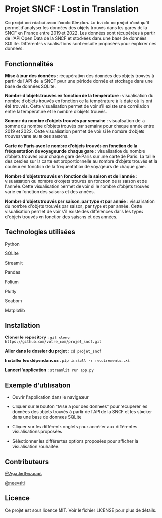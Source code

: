 # Projet SNCF : Lost in Translation

Ce projet est réalisé avec l'école Simplon. Le but de ce projet c'est qu'il permet d'analyser les données des objets trouvés dans les gares de la SNCF en France entre 2019 et 2022. Les données sont récupérées à partir de l'API Open Data de la SNCF et stockées dans une base de données SQLite. Différentes visualisations sont ensuite proposées pour explorer ces données.

## Fonctionnalités

**Mise à jour des données** : récupération des données des objets trouvés à partir de l'API de la SNCF pour une période donnée et stockage dans une base de données SQLite.

**Nombre d’objets trouvés en fonction de la température** : visualisation du nombre d’objets trouvés en fonction de la température à la date où ils ont été trouvés. Cette visualisation permet de voir s'il existe une corrélation entre la température et le nombre d’objets trouvés.

**Somme du nombre d’objets trouvés par semaine** : visualisation de la somme du nombre d’objets trouvés par semaine pour chaque année entre 2019 et 2022. Cette visualisation permet de voir si le nombre d’objets trouvés varie au fil des saisons.

**Carte de Paris avec le nombre d’objets trouvés en fonction de la fréquentation de voyageur de chaque gare** : visualisation du nombre d’objets trouvés pour chaque gare de Paris sur une carte de Paris. La taille des cercles sur la carte est proportionnelle au nombre d’objets trouvés et la couleur en fonction de la fréquentation de voyageurs de chaque gare.

**Nombre d'objets trouvés en fonction de la saison et de l'année** : visualisation du nombre d'objets trouvés en fonction de la saison et de l'année. Cette visualisation permet de voir si le nombre d'objets trouvés varie en fonction des saisons et des années.

**Nombre d'objets trouvés par saison, par type et par année** : visualisation du nombre d'objets trouvés par saison, par type et par année. Cette visualisation permet de voir s'il existe des différences dans les types d'objets trouvés en fonction des saisons et des années.

## Technologies utilisées

Python

SQLite

Streamlit

Pandas

Folium

Plotly

Seaborn

Matplotlib


## Installation

**Cloner le repository** : `git clone https://github.com/votre_nom/projet_sncf.git`

**Aller dans le dossier du projet** : `cd projet_sncf`

**Installer les dépendances** : `pip install -r requirements.txt`

**Lancer l'application** : `streamlit run app.py`

## Exemple d'utilisation

- Ouvrir l'application dans le navigateur

- Cliquer sur le bouton "Mise à jour des données" pour récupérer les données des objets trouvés à partir de l'API de la SNCF et les stocker dans une base de données SQLite

- Cliquer sur les différents onglets pour accéder aux différentes visualisations proposées

- Sélectionner les différentes options proposées pour afficher la visualisation souhaitée.


## Contributeurs

[@AgatheBecquart](https://github.com/AgatheBecquart)

[@neevaiti](https://github.com/neevaiti)


 ## Licence
Ce projet est sous licence MIT. Voir le fichier LICENSE pour plus de détails.